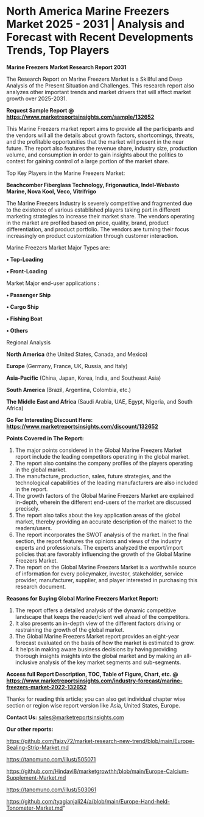# North America Marine Freezers Market 2025 - 2031 | Analysis and Forecast with Recent Developments Trends, Top Players

<strong>Marine Freezers Market Research Report 2031</strong>

The Research Report on Marine Freezers Market is a Skillful and Deep Analysis of the Present Situation and Challenges. This research report also analyzes other important trends and market drivers that will affect market growth over 2025-2031.

<strong>Request Sample Report @ <a href=https://www.marketreportsinsights.com/sample/132652>https://www.marketreportsinsights.com/sample/132652</a></strong>

This Marine Freezers market report aims to provide all the participants and the vendors will all the details about growth factors, shortcomings, threats, and the profitable opportunities that the market will present in the near future. The report also features the revenue share, industry size, production volume, and consumption in order to gain insights about the politics to contest for gaining control of a large portion of the market share.

Top Key Players in the Marine Freezers Market:

<strong>Beachcomber Fiberglass Technology, Frigonautica, Indel-Webasto Marine, Nova Kool, Veco, Vitrifrigo</strong>

The Marine Freezers Industry is severely competitive and fragmented due to the existence of various established players taking part in different marketing strategies to increase their market share. The vendors operating in the market are profiled based on price, quality, brand, product differentiation, and product portfolio. The vendors are turning their focus increasingly on product customization through customer interaction.

Marine Freezers Market Major Types are:

<strong>• Top-Loading

• Front-Loading</strong>

Market Major end-user applications :

<strong>• Passenger Ship

• Cargo Ship

• Fishing Boat

• Others</strong>

Regional Analysis

</u><strong><b>North America</b></strong> (the United States, Canada, and Mexico)

<strong><b>Europe </b></strong>(Germany, France, UK, Russia, and Italy)

<strong><b>Asia-Pacific</b></strong> (China, Japan, Korea, India, and Southeast Asia)

<strong><b>South America</b></strong> (Brazil, Argentina, Colombia, etc.)

<strong><b>The Middle East and Africa</b></strong> (Saudi Arabia, UAE, Egypt, Nigeria, and South Africa)

<strong>Go For Interesting Discount Here: <a href=https://www.marketreportsinsights.com/discount/132652>https://www.marketreportsinsights.com/discount/132652</a></strong>

<strong>Points Covered in The Report:</strong>
<ol>
  <li>The major points considered in the Global Marine Freezers Market report include the leading competitors operating in the global market.</li>
  <li>The report also contains the company profiles of the players operating in the global market.</li>
  <li>The manufacture, production, sales, future strategies, and the technological capabilities of the leading manufacturers are also included in the report.</li>
  <li>The growth factors of the Global Marine Freezers Market are explained in-depth, wherein the different end-users of the market are discussed precisely.</li>
  <li>The report also talks about the key application areas of the global market, thereby providing an accurate description of the market to the readers/users.</li>
  <li>The report incorporates the SWOT analysis of the market. In the final section, the report features the opinions and views of the industry experts and professionals. The experts analyzed the export/import policies that are favorably influencing the growth of the Global Marine Freezers Market.</li>
  <li>The report on the Global Marine Freezers Market is a worthwhile source of information for every policymaker, investor, stakeholder, service provider, manufacturer, supplier, and player interested in purchasing this research document.</li>
</ol>
<strong>Reasons for Buying Global Marine Freezers Market Report:</strong>

<ol>
  <li>The report offers a detailed analysis of the dynamic competitive landscape that keeps the reader/client well ahead of the competitors.</li>
  <li>It also presents an in-depth view of the different factors driving or restraining the growth of the global market.</li>
  <li>The Global Marine Freezers Market report provides an eight-year forecast evaluated on the basis of how the market is estimated to grow.</li>
  <li>It helps in making aware business decisions by having providing thorough insights insights into the global market and by making an all-inclusive analysis of the key market segments and sub-segments.</li>
</ol>
<strong>Access full Report Description, TOC, Table of Figure, Chart, etc. @ <a href=https://www.marketreportsinsights.com/industry-forecast/marine-freezers-market-2022-132652>https://www.marketreportsinsights.com/industry-forecast/marine-freezers-market-2022-132652</a></strong>


Thanks for reading this article; you can also get individual chapter wise section or region wise report version like Asia, United States, Europe.

<strong>Contact Us:</strong>
sales@marketreportsinsights.com

<strong>Our other reports:</strong>

<a href=https://github.com/faizy72/market-research-new-trend/blob/main/Europe-Sealing-Strip-Market.md>https://github.com/faizy72/market-research-new-trend/blob/main/Europe-Sealing-Strip-Market.md</a>

<a href=https://tanomuno.com/illust/505071>https://tanomuno.com/illust/505071</a>

<a href=https://github.com/Hindavi8/marketgrowthh/blob/main/Europe-Calcium-Supplement-Market.md>https://github.com/Hindavi8/marketgrowthh/blob/main/Europe-Calcium-Supplement-Market.md</a>

<a href=https://tanomuno.com/illust/503061>https://tanomuno.com/illust/503061</a>

<a href=https://github.com/tyagianjali24/a/blob/main/Europe-Hand-held-Tonometer-Market.md>https://github.com/tyagianjali24/a/blob/main/Europe-Hand-held-Tonometer-Market.md</a>"
